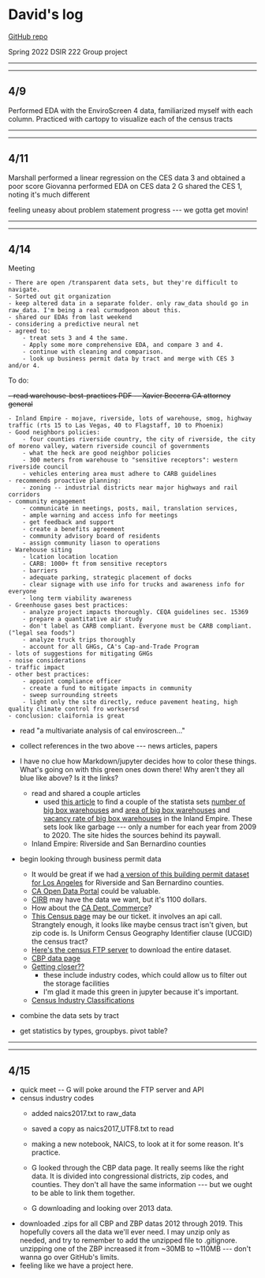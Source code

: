 # David's log

[GitHub repo](https://github.com/gigi-codes/CO2_modelling)

Spring 2022
DSIR 222
Group project

---
---
4/9
---
Performed EDA with the EnviroScreen 4 data, familiarized myself with each column.
Practiced with cartopy to visualize each of the census tracts

---
---
4/11
---

Marshall performed a linear regression on the CES data 3 and obtained a poor score
Giovanna performed EDA on CES data 2
G shared the CES 1, noting it's much different

feeling uneasy about problem statement progress --- we gotta get movin!

---
---
4/14
---

Meeting

    - There are open /transparent data sets, but they're difficult to navigate.
    - Sorted out git organization
    - keep altered data in a separate folder. only raw_data should go in raw_data. I'm being a real curmudgeon about this.
    - shared our EDAs from last weekend
    - considering a predictive neural net
    - agreed to:
        - treat sets 3 and 4 the same.
        - Apply some more comprehensive EDA, and compare 3 and 4.
        - continue with cleaning and comparison.
        - look up business permit data by tract and merge with CES 3 and/or 4.

To do:

~~- read warehouse-best-practices PDF -- Xavier Becerra CA attorney general~~

    - Inland Empire - mojave, riverside, lots of warehouse, smog, highway traffic (rts 15 to Las Vegas, 40 to Flagstaff, 10 to Phoenix)
    - Good neighbors policies:
        - four counties riverside country, the city of riverside, the city of moreno valley, watern riverside council of governments
        - what the heck are good neighbor policies
        - 300 meters from warehouse to "sensitive receptors": western riverside council
        - vehicles entering area must adhere to CARB guidelines
    - recommends proactive planning:
        - zoning -- industrial districts near major highways and rail corridors
    - community engagement
        - communicate in meetings, posts, mail, translation services,
        - ample warning and access info for meetings
        - get feedback and support
        - create a benefits agreement
        - community advisory board of residents
        - assign community liason to operations
    - Warehouse siting
        - lcation location location
        - CARB: 1000+ ft from sensitive receptors
        - barriers 
        - adequate parking, strategic placement of docks
        - clear signage with use info for trucks and awareness info for everyone
        - long term viability awareness
    - Greenhouse gases best practices:
        - analyze project impacts thoroughly. CEQA guidelines sec. 15369
        - prepare a quantitative air study
        - don't label as CARB compliant. Everyone must be CARB compliant. ("legal sea foods")
        - analyze truck trips thoroughly
        - account for all GHGs, CA's Cap-and-Trade Program
    - lots of suggestions for mitigating GHGs
    - noise considerations
    - traffic impact
    - other best practices:
        - appoint compliance officer
        - create a fund to mitigate impacts in community
        - sweep surrounding streets
        - light only the site directly, reduce pavement heating, high quality climate control fro worksersd
    - conclusion: claifornia is great

- read "a multivariate analysis of cal enviroscreen..."
- collect references in the two above --- news articles, papers

- I have no clue how Markdown/jupyter decides how to color these things. What's going on with this green ones down there! Why aren't they all blue like above? Is it the links? 

    - read and shared a couple articles
        - used [this article](https://www.pe.com/2021/09/29/inland-empire-is-warehouse-central-but-how-did-it-happen) to find a couple of the statista sets [number of big box warehouses](https://www.statista.com/statistics/757252/number-of-big-box-buildings-inland-empire/) and [area of big box warehouses](https://www.statista.com/statistics/757290/existing-space-size-of-big-box-buildings-inland-empire-ca/) and [vacancy rate of big box warehouses](https://www.statista.com/statistics/757309/vacancy-rate-of-big-box-buildings-inland-empire-ca/) in the Inland Empire. These sets look like garbage --- only a number for each year from 2009 to 2020. The site hides the sources behind its paywall.
    - Inland Empire: Riverside and San Bernardino counties
    
- begin looking through business permit data
    - It would be great if we had [a version of this building permit dataset for Los Angeles](https://data.lacity.org/A-Prosperous-City/Building-Permits/nbyu-2ha9) for Riverside and San Bernardino counties.
    - [CA Open Data Portal](https://data.ca.gov/) could be valuable.
    - [CIRB](https://www.cirbreport.org/reports/) may have the data we want, but it's 1100 dollars.
    - How about the [CA Dept. Commerce](https://data.commerce.gov/)?
    - [This Census page](https://www.census.gov/data/developers/data-sets/cbp-nonemp-zbp/cbp-api.html) may be our ticket. it involves an api call. Strangtely enough, it looks like maybe census tract isn't given, but zip code is. Is Uniform Census Geography Identifier clause (UCGID) the census tract?
    - [Here's the census FTP server](https://www2.census.gov/) to download the entire dataset.
    - [CBP data page](https://www.census.gov/programs-surveys/cbp.html)
    - [Getting closer??](https://www.census.gov/programs-surveys/cbp/data/datasets.html)
        - these include industry codes, which could allow us to filter out the storage facilities
        - I'm glad it made this green in jupyter because it's important.
    - [Census Industry Classifications](https://www2.census.gov/programs-surveys/cbp/technical-documentation/reference/naics-descriptions/naics2017.txt)
    
- combine the data sets by tract
- get statistics by types, groupbys. pivot table?
    
---
---
4/15
---

- quick meet -- G will poke around the FTP server and API
- census industry codes
    - added naics2017.txt to raw_data
    - saved a copy as naics2017_UTF8.txt to read
    - making a new notebook, NAICS, to look at it for some reason. It's practice.
    
	- G looked through the CBP data page. It really seems like the right data. It is divided into congressional districts, zip codes, and counties. They don't all have the same information --- but we ought to be able to link them together.
    - G downloading and looking over 2013 data.
- downloaded .zips for all CBP and ZBP datas 2012 through 2019. This hopefully covers all the data we'll ever need. I may unzip only as needed, and try to remember to add the unzipped file to .gitignore. unzipping one of the ZBP increased it from ~30MB to ~110MB --- don't wanna go over GitHub's limits.
- feeling like we have a project here.